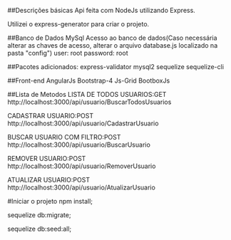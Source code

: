 ##Descrições básicas
Api feita com NodeJs utilizando Express.

Utilizei o express-generator para criar o projeto.

##Banco de Dados
MySql
Acesso ao banco de dados(Caso necessária alterar as chaves de acesso, alterar o arquivo database.js localizado na pasta "config")
user: root
password: root

##Pacotes adicionados:
express-validator
mysql2
sequelize
sequelize-cli

##Front-end
AngularJs
Bootstrap-4
Js-Grid
BootboxJs

##Lista de Metodos
LISTA DE TODOS USUARIOS:GET
http://localhost:3000/api/usuario/BuscarTodosUsuarios

CADASTRAR USUARIO:POST
http://localhost:3000/api/usuario/CadastrarUsuario

BUSCAR USUARIO COM FILTRO:POST
http://localhost:3000/api/usuario/BuscarUsuario

REMOVER USUARIO:POST
http://localhost:3000/api/usuario/RemoverUsuario

ATUALIZAR USUARIO:POST
http://localhost:3000/api/usuario/AtualizarUsuario

#Iniciar o projeto
npm install;

sequelize db:migrate;

sequelize db:seed:all;